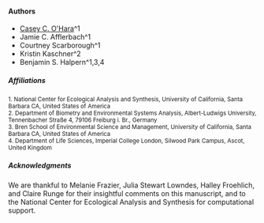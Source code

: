 #### Authors

* [Casey C. O'Hara](mailto:ohara@nceas.ucsb.edu)^1
* Jamie C. Afflerbach^1
* Courtney Scarborough^1
* Kristin Kaschner^2
* Benjamin S. Halpern^1,3,4

##### Affiliations

<small>
1.	National Center for Ecological Analysis and Synthesis, University of California, Santa Barbara CA, United States of America<br>
2.	Department of Biometry and Environmental Systems Analysis, Albert-Ludwigs University, Tennenbacher Straße 4, 79106 Freiburg i. Br., Germany<br>
3.	Bren School of Environmental Science and Management, University of California, Santa Barbara CA, United States of America<br>
4.	Department of Life Sciences, Imperial College London, Silwood Park Campus, Ascot, United Kingdom<br>
</small>

##### Acknowledgments

We are thankful to Melanie Frazier, Julia Stewart Lowndes, Halley Froehlich, and Claire Runge for their insightful comments on this manuscript, and to the National Center for Ecological Analysis and Synthesis for computational support.